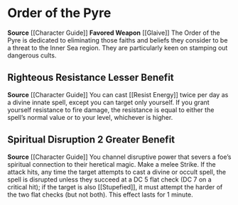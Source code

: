 ﻿---
favored_weapon: '[[DATABASE/weapon/Glaive|Glaive]]'
id: '5'
name: Order of the Pyre
rarity: Common
source: '[[DATABASE/source/Character Guide|Character Guide]]'
trait: null
type: Hellknight Order

---
# Order of the Pyre

**Source** [[Character Guide]] 
**Favored Weapon** [[Glaive]]
The Order of the Pyre is dedicated to eliminating those faiths and beliefs they consider to be a threat to the Inner Sea region. They are particularly keen on stamping out dangerous cults.

## Righteous Resistance <span class="item-type">Lesser Benefit</span>

**Source** [[Character Guide]] 
You can cast [[Resist Energy]] twice per day as a divine innate spell, except you can target only yourself. If you grant yourself resistance to fire damage, the resistance is equal to either the spell’s normal value or to your level, whichever is higher.

## Spiritual Disruption <span class="action-icon">2</span> <span class="item-type">Greater Benefit</span>

**Source** [[Character Guide]] 
You channel disruptive power that severs a foe’s spiritual connection to their heretical magic. Make a melee Strike. If the attack hits, any time the target attempts to cast a divine or occult spell, the spell is disrupted unless they succeed at a DC 5 flat check (DC 7 on a critical hit); if the target is also [[Stupefied]], it must attempt the harder of the two flat checks (but not both). This effect lasts for 1 minute.